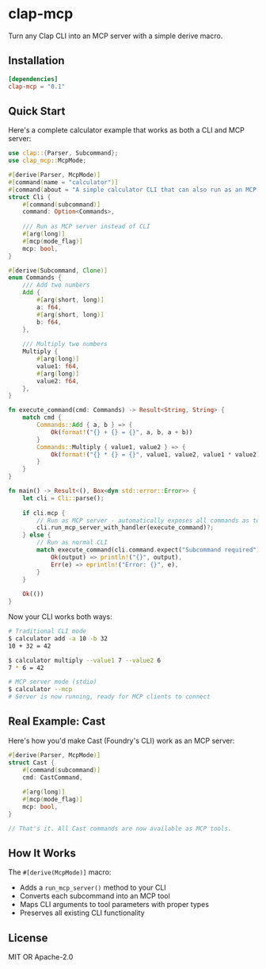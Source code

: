 # clap-mcp

Turn any Clap CLI into an MCP server with a simple derive macro.

## Installation

```toml
[dependencies]
clap-mcp = "0.1"
```

## Quick Start

Here's a complete calculator example that works as both a CLI and MCP server:

```rust
use clap::{Parser, Subcommand};
use clap_mcp::McpMode;

#[derive(Parser, McpMode)]
#[command(name = "calculator")]
#[command(about = "A simple calculator CLI that can also run as an MCP server")]
struct Cli {
    #[command(subcommand)]
    command: Option<Commands>,
    
    /// Run as MCP server instead of CLI
    #[arg(long)]
    #[mcp(mode_flag)]
    mcp: bool,
}

#[derive(Subcommand, Clone)]
enum Commands {
    /// Add two numbers
    Add {
        #[arg(short, long)]
        a: f64,
        #[arg(short, long)]
        b: f64,
    },
    
    /// Multiply two numbers
    Multiply {
        #[arg(long)]
        value1: f64,
        #[arg(long)]
        value2: f64,
    },
}

fn execute_command(cmd: Commands) -> Result<String, String> {
    match cmd {
        Commands::Add { a, b } => {
            Ok(format!("{} + {} = {}", a, b, a + b))
        }
        Commands::Multiply { value1, value2 } => {
            Ok(format!("{} * {} = {}", value1, value2, value1 * value2))
        }
    }
}

fn main() -> Result<(), Box<dyn std::error::Error>> {
    let cli = Cli::parse();
    
    if cli.mcp {
        // Run as MCP server - automatically exposes all commands as tools
        cli.run_mcp_server_with_handler(execute_command)?;
    } else {
        // Run as normal CLI
        match execute_command(cli.command.expect("Subcommand required")) {
            Ok(output) => println!("{}", output),
            Err(e) => eprintln!("Error: {}", e),
        }
    }
    
    Ok(())
}
```

Now your CLI works both ways:

```bash
# Traditional CLI mode
$ calculator add -a 10 -b 32
10 + 32 = 42

$ calculator multiply --value1 7 --value2 6
7 * 6 = 42

# MCP server mode (stdio)
$ calculator --mcp
# Server is now running, ready for MCP clients to connect
```

## Real Example: Cast

Here's how you'd make Cast (Foundry's CLI) work as an MCP server:

```rust
#[derive(Parser, McpMode)]
struct Cast {
    #[command(subcommand)]
    cmd: CastCommand,
    
    #[arg(long)]
    #[mcp(mode_flag)]
    mcp: bool,
}

// That's it. All Cast commands are now available as MCP tools.
```

## How It Works

The `#[derive(McpMode)]` macro:
- Adds a `run_mcp_server()` method to your CLI
- Converts each subcommand into an MCP tool
- Maps CLI arguments to tool parameters with proper types
- Preserves all existing CLI functionality

## License

MIT OR Apache-2.0